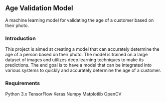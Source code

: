 ## Age Validation Model
A machine learning model for validating the age of a customer based on their photo.

### Introduction
This project is aimed at creating a model that can accurately determine the age of a person based on their photo. The model is trained on a large dataset of images and utilizes deep learning techniques to make its predictions. The end goal is to have a model that can be integrated into various systems to quickly and accurately determine the age of a customer.

### Requirements
Python 3.x
TensorFlow
Keras
Numpy
Matplotlib
OpenCV
